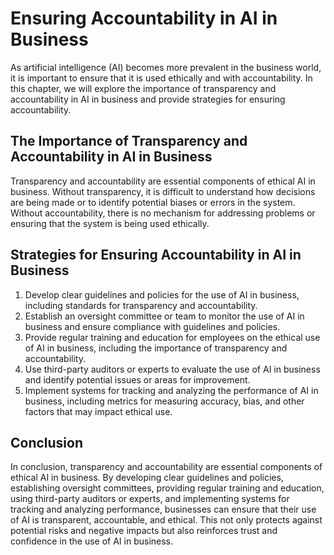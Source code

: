 Ensuring Accountability in AI in Business
=======================================================================================================

As artificial intelligence (AI) becomes more prevalent in the business world, it is important to ensure that it is used ethically and with accountability. In this chapter, we will explore the importance of transparency and accountability in AI in business and provide strategies for ensuring accountability.

The Importance of Transparency and Accountability in AI in Business
-------------------------------------------------------------------

Transparency and accountability are essential components of ethical AI in business. Without transparency, it is difficult to understand how decisions are being made or to identify potential biases or errors in the system. Without accountability, there is no mechanism for addressing problems or ensuring that the system is being used ethically.

Strategies for Ensuring Accountability in AI in Business
--------------------------------------------------------

1. Develop clear guidelines and policies for the use of AI in business, including standards for transparency and accountability.
2. Establish an oversight committee or team to monitor the use of AI in business and ensure compliance with guidelines and policies.
3. Provide regular training and education for employees on the ethical use of AI in business, including the importance of transparency and accountability.
4. Use third-party auditors or experts to evaluate the use of AI in business and identify potential issues or areas for improvement.
5. Implement systems for tracking and analyzing the performance of AI in business, including metrics for measuring accuracy, bias, and other factors that may impact ethical use.

Conclusion
----------

In conclusion, transparency and accountability are essential components of ethical AI in business. By developing clear guidelines and policies, establishing oversight committees, providing regular training and education, using third-party auditors or experts, and implementing systems for tracking and analyzing performance, businesses can ensure that their use of AI is transparent, accountable, and ethical. This not only protects against potential risks and negative impacts but also reinforces trust and confidence in the use of AI in business.
